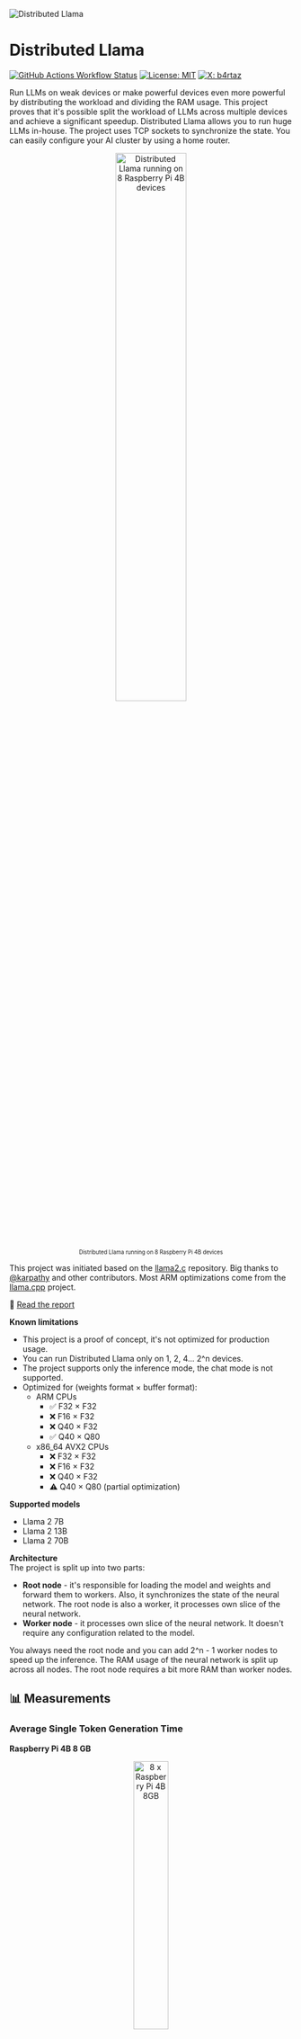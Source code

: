 ![Distributed Llama](.github/cover.png)

# Distributed Llama

[![GitHub Actions Workflow Status](https://img.shields.io/github/actions/workflow/status/b4rtaz/distributed-llama/.github%2Fworkflows%2Fmain.yml?style=flat-square)](https://github.com/b4rtaz/distributed-llama/actions) [![License: MIT](https://img.shields.io/github/license/mashape/apistatus.svg?style=flat-square)](/LICENSE) [![X: b4rtaz](https://img.shields.io/twitter/follow/b4rtaz.svg?style=social)](https://x.com/b4rtaz)

Run LLMs on weak devices or make powerful devices even more powerful by distributing the workload and dividing the RAM usage. This project proves that it's possible split the workload of LLMs across multiple devices and achieve a significant speedup. Distributed Llama allows you to run huge LLMs in-house. The project uses TCP sockets to synchronize the state. You can easily configure your AI cluster by using a home router.

<p align="center">
  <img src=".github/8raspi.jpg" width="50%" alt="Distributed Llama running on 8 Raspberry Pi 4B devices" /><br />
  <sub><sup>Distributed Llama running on 8 Raspberry Pi 4B devices</sup></sub>
</p>

This project was initiated based on the [llama2.c](https://github.com/karpathy/llama2.c) repository. Big thanks to [@karpathy](https://github.com/karpathy) and other contributors. Most ARM optimizations come from the [llama.cpp](https://github.com/ggerganov/llama.cpp) project.

📃 [Read the report](https://raw.githubusercontent.com/b4rtaz/distributed-llama/main/report/report.pdf)

**Known limitations**
* This project is a proof of concept, it's not optimized for production usage.
* You can run Distributed Llama only on 1, 2, 4... 2^n devices.
* The project supports only the inference mode, the chat mode is not supported.
* Optimized for (weights format × buffer format):
  * ARM CPUs
    * ✅ F32 × F32
    * ❌ F16 × F32
    * ❌ Q40 × F32
    * ✅ Q40 × Q80
  * x86_64 AVX2 CPUs
    * ❌ F32 × F32
    * ❌ F16 × F32
    * ❌ Q40 × F32
    * ⚠️ Q40 × Q80 (partial optimization)

**Supported models**
* Llama 2 7B
* Llama 2 13B
* Llama 2 70B

**Architecture**<br />
The project is split up into two parts:
* **Root node** - it's responsible for loading the model and weights and forward them to workers. Also, it synchronizes the state of the neural network. The root node is also a worker, it processes own slice of the neural network.
* **Worker node** - it processes own slice of the neural network. It doesn't require any configuration related to the model.

You always need the root node and you can add 2^n - 1 worker nodes to speed up the inference. The RAM usage of the neural network is split up across all nodes. The root node requires a bit more RAM than worker nodes.

## 📊 Measurements

### Average Single Token Generation Time

**Raspberry Pi 4B 8 GB**

<p align="center">
  <img src=".github/8raspi2.jpg" width="35%" alt="8 x Raspberry Pi 4B 8GB" /><br />
  <sub><sup>8 x Raspberry Pi 4B 8GB</sup></sub>
</p>

All tests below utilized Q40 weights and a Q80 buffer. The generation time encompasses the inference time, network transfer time, sampling time, and multi-thread synchronization time. Number of samples: 16. All Raspberry Pi units were connected via Gigabit Ethernet to the TP-Link LS1008G Switch.

| Model       | 1 x RasPi 4B 8 GB                                                   | 2 x RasPi 4B 8 GB                                                     | 4 x RasPi 4B 8 GB                                                                    | 8 x RasPi 4B 8 GB                                                    |
|-------------|---------------------------------------------------------------------|-----------------------------------------------------------------------|--------------------------------------------------------------------------------------|----------------------------------------------------------------------|
| Llama 2 7B  | **1312.50 ms**<br><sub><sup>(I: 1307.94 ms, T: 1.81 ms)</sup></sub> | **793.69 ms**<br><sub><sup>(I: 739.00 ms, T: 52.50 ms)</sup></sub>    | **494.00 ms** 🔥               <br><sub><sup>(I: 458.81 ms, T: 34.06 ms)</sup></sub> | **588.19 ms**<br><sub><sup>(I: 296.69 ms, T: 289.75 ms)</sup></sub>  |
| Llama 2 13B | <sub><sup>Not enough RAM</sup></sub>                                | **1497.19 ms**<br><sub><sup>(I: 1465.06 ms, T: 30.88 ms)</sup></sub>  | **848.19 ms** 🔥<br><sub><sup>(I: 746.88 ms, T: 99.50 ms)</sup></sub>                | **1114.88 ms**<br><sub><sup>(I: 460.8 ms, T: 652.88 ms)</sup></sub>  |
| Llama 2 70B | <sub><sup>Not enough RAM</sup></sub>                                | <sub><sup>Not enough RAM</sup></sub>                                  | <sub><sup>Not enough RAM</sup></sub>                                                 | **4842.81 ms** 🔥<br><sub><sup>(I: 2121.94 ms, T: 2719.62 ms)</sup></sub> |

<sub><sup>I - inference time of the root node, T - network transfer time</sup></sub>

### Network Transfer for Generating Single Token

**F32 Buffer**

| Model       | 2 devices                                                        | 4 devices                                                        | 8 devices                                                        |
|-------------|------------------------------------------------------------------|------------------------------------------------------------------|------------------------------------------------------------------|
| Llama 2 7B  | **4192 kB**<br><sub><sup>(S: 2224 kB, R: 1968 kB)</sup></sub>    | **10656 kB**<br><sub><sup>(S: 7704 kB, R: 2952 kB)</sup></sub>   | **22624 kB**<br><sub><sup>(S: 19180 kB, R: 3444 kB)</sup></sub> |
| Llama 2 13B | **6560 kB**<br><sub><sup>(S: 3480 kB, R: 3080 kB)</sup></sub>    | **16680 kB**<br><sub><sup>(S: 12060 kB, R: 4620 kB)</sup></sub>  | **35420 kB**<br><sub><sup>(S: 30030 kB, R: 5390 kB)</sup></sub>  |

<sub><sup>S - sent data from the root node to workers, R - received data by the root node from workers</sup></sub>

**Q80 Buffer**

| Model       | 2 devices                                                   | 4 devices                                                     | 8 devices                                                       |
|-------------|-------------------------------------------------------------|---------------------------------------------------------------|-----------------------------------------------------------------|
| Llama 2 7B  | **1112 kB**<br><sub><sup>(S: 590 kB, R: 522 kB)</sup></sub> | **2830 kB**<br><sub><sup>(S: 2046 kB, R: 784 kB)</sup></sub>  | **6008 kB**<br><sub><sup>(S: 5094 kB, R: 914 kB)</sup></sub>    |
| Llama 2 13B | **1742 kB**<br><sub><sup>(S: 924 kB, R: 818 kB)</sup></sub> | **4430 kB**<br><sub><sup>(S: 3203 kB, R: 1227 kB)</sup></sub> | **9407 kB**<br><sub><sup>(S: 7976 kB, R: 1431 kB)</sup></sub>   |
| Llama 2 70B |                                                             |                                                               | **32873 kB**<br><sub><sup>(S: 28857 kB, R: 4016 kB)</sup></sub> |

<sub><sup>S - sent data from the root node to workers, R - received data by the root node from workers</sup></sub>

## 🔨 How to Convert Llama 2 Weights

1. Download [Llama 2](https://github.com/facebookresearch/llama) weights. This project supports 7B, 13B and 70B models. This project doesn't support chat models.
2. Open the `llama-2-7b/params.json` file and replace `"vocab_size": -1` to `"vocab_size": 32000`.
3. Install dependencies of the converter:
```sh
cd converter && pip install -r requirements.txt
```
4. Convert weights to Distributed Llama format. This will take a bit of time.
```sh
python converter.py /path/to/llama-2-7b q40
```

In the table below, you can find the expected size of the converted weights with different floating-point types.

| Model       | Original size | Float32  | Float16  | Q40      |
|-------------|---------------|----------|----------|----------|
| Llama 2 7B  | 13.48 GB      |          |          | 3.95 GB  |
| Llama 2 13B | 26.03 GB      |          |          | 7.35 GB  |
| Llama 2 70B | 137.97 GB     |          |          | 36.98 GB |

## 📟 How to Run on Raspberry Pi Devices

1. Install `Raspberry Pi OS Lite (64 bit)` on your Raspberry Pi devices. This OS doesn't have desktop environment.
2. Connect all devices to the Gigabit switch.
3. Connect to all devices via SSH.
```
ssh user@raspberrypi1.local
ssh user@raspberrypi2.local
```
4. Install Git:
```sh
sudo apt install git
```
5. Clone this repository:
```sh
git clone https://github.com/b4rtaz/distributed-llama.git
```
6. Compile Distributed Llama:
```sh
make main
```
7. Download the `tokenizer.bin` file from the [llama2.c](https://github.com/karpathy/llama2.c) repository.
```
wget https://github.com/karpathy/llama2.c/raw/master/tokenizer.bin
```
8. Optional: assign static IP addresses.
```sh
sudo ip addr add 10.0.0.1/24 dev eth0 # 1th device
sudo ip addr add 10.0.0.2/24 dev eth0 # 2th device
```
9. Run worker nodes on worker devices:
```sh
sudo nice -n -20 ./main worker --port 9998
```
10. Run root node on the root device:
```sh
sudo nice -n -20 ./main inference --model ../dllama_llama-2-7b_q40.bin --tokenizer ../tokenizer.bin --weights-float-type q40 --buffer-float-type q80 --prompt "Hello world" --steps 16 --nthreads 4 --workers 10.0.0.2:9998
```

To add more worker nodes, just add more addresses to the `--workers` argument.

```
./main inference ... --workers 10.0.0.2:9998 10.0.0.3:9998 10.0.0.4:9998
```

[Share your results](https://github.com/b4rtaz/distributed-llama/discussions)!

## 💻 How to Run on MacOS or Linux

You need to have x86_64 AVX2 CPU or ARM CPU. Different devices may have different CPUs. The below instructions are for Debian-based distributions but you can easily adapt them to your distribution or macOS.

1. Install Git and G++:
```sh
sudo apt install git build-essential
```
2. Clone this repository:
```sh
git clone https://github.com/b4rtaz/distributed-llama.git
```
3. Compile Distributed Llama:
```sh
make main
```
4. Download the `tokenizer.bin` file from the [llama2.c](https://github.com/karpathy/llama2.c) repository.
```sh
wget https://github.com/karpathy/llama2.c/raw/master/tokenizer.bin
```
5. Download converted weights from your Google Drive. To get the file ID you need to share the file ("Anyone with the link") and copy the ID from the URL.
```sh
sudo apt install python pip
pip install gdown
gdown https://drive.google.com/uc?id=<FILE_ID>
```
6. Run worker nodes on worker devices:
```sh
sudo nice -n -20 ./main worker --port 9998
```
7. Run worker nodes on worker devices:
```sh
sudo nice -n -20 ./main inference --model ../dllama_llama-2-7b_q40.bin --tokenizer ../tokenizer.bin --weights-float-type q40 --buffer-float-type q80 --prompt "Hello world" --steps 16 --nthreads 4 --workers 192.168.0.1:9998
```

## 💡 License

This project is released under the MIT license.